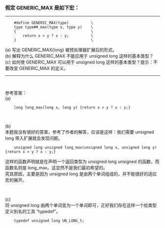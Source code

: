 ### 假定 GENERIC_MAX 是如下宏：
***
~~~
    #define GENERIC_MAX(type)          \
    type type##_max(type x, type y)    \
    {                                  \
        return x > y ? x : y;          \
    }                                  \
~~~
(a) 写出 GENERIC_MAX(long) 被预处理器扩展后的形式。<br>
(b) 解释为什么 GENERIC_MAX 不能应用于 unsigned long 这样的基本类型？<br>
(c) 如何使 GENERIC_MAX 可以用于 unsigned long 这样的基本类型？提示：不要改变 GENERIC_MAX 的定义。
***

<br>

参考答案：<br>
(a)<br>
~~~
    long long_max(long x, long y) {return x > y ? x : y;}
~~~

<br>

(b)<br>
本题我没有很好的答案，参考了作者的解答，应该是这样：我们需要 unsigned long 带入扩展就会发现问题。<br>
~~~
    unsigned long unsigned long_max(unsigned long x, unsigned long y) {return x > y ? x : y;}
~~~
这样的函数声明就是在声明一个返回类型为 unsigned long unsigned 的函数，而函数名则是 long_max。这显然不是我们最初希望的。<br>
究其原因，主要是因为 unsigned long 是由两个单词组成的，并不能很好的适应宏的展开。

<br>

(c)<br>
将 unsigned long 由两个单词变为一个单词即可，正好我们存在这样一个给类型定义别名的工具 “typedef”。<br>
~~~
    typedef unsigned long UN_LONG_t;
~~~

